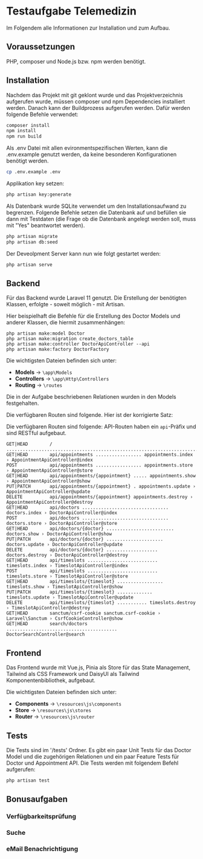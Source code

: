 # Testaufgabe Telemedizin

Im Folgendem alle Informationen zur Installation und zum Aufbau.

## Voraussetzungen

PHP, composer und Node.js bzw. npm werden benötigt.

## Installation

Nachdem das Projekt mit git geklont wurde und das Projektverzeichnis aufgerufen wurde, müssen composer und npm Dependencies installiert werden. Danach kann der Buildprozess aufgerufen werden. Dafür werden folgende Befehle verwendet:

```bash
composer install
npm install
npm run build
```

Als .env Datei mit allen evironmentspezifischen Werten, kann die .env.example genutzt werden, da keine besonderen Konfigurationen benötigt werden.

```bash
cp .env.example .env
```

Applikation key setzen:

```bash
php artisan key:generate
```

Als Datenbank wurde SQLite verwendet um den Installationsaufwand zu begrenzen. Folgende Befehle setzen die Datenbank auf und befüllen sie dann mit Testdaten (die Frage ob die Datenbank angelegt werden soll, muss mit "Yes" beantwortet werden).

 ```bash
php artisan migrate
php artisan db:seed
```

Der Deveolpment Server kann nun wie folgt gestartet werden:

```bash
php artisan serve
```

## Backend

Für das Backend wurde Laravel 11 genutzt. Die Erstellung der benötigten Klassen, erfolgte - soweit möglich - mit Artisan. 

Hier beispielhaft die Befehle für die Erstellung des Doctor Models und anderer Klassen, die hiermit zusammenhängen:

```
php artisan make:model Doctor
php artisan make:migration create_doctors_table
php artisan make:controller DoctorApiController --api
php artisan make:factory DoctorFactory
```

Die wichtigsten Dateien befinden sich unter:

- **Models** -> `\app\Models`
- **Controllers** -> `\app\Http\Controllers`
- **Routing** -> `\routes`

Die in der Aufgabe beschriebenen Relationen wurden in den Models festgehalten.

Die verfügbaren Routen sind folgende. Hier ist der korrigierte Satz:

Die verfügbaren Routen sind folgende: API-Routen haben ein `api`-Präfix und sind RESTful aufgebaut.

```
GET|HEAD        / ....................................................................................
GET|HEAD        api/appointments ................. appointments.index › AppointmentApiController@index
POST            api/appointments ................. appointments.store › AppointmentApiController@store
GET|HEAD        api/appointments/{appointment} ..... appointments.show › AppointmentApiController@show
PUT|PATCH       api/appointments/{appointment} . appointments.update › AppointmentApiController@update
DELETE          api/appointments/{appointment} appointments.destroy › AppointmentApiController@destroy
GET|HEAD        api/doctors ................................ doctors.index › DoctorApiController@index
POST            api/doctors ................................ doctors.store › DoctorApiController@store
GET|HEAD        api/doctors/{doctor} ......................... doctors.show › DoctorApiController@show
PUT|PATCH       api/doctors/{doctor} ..................... doctors.update › DoctorApiController@update
DELETE          api/doctors/{doctor} ................... doctors.destroy › DoctorApiController@destroy
GET|HEAD        api/timeslots .......................... timeslots.index › TimeslotApiController@index
POST            api/timeslots .......................... timeslots.store › TimeslotApiController@store
GET|HEAD        api/timeslots/{timeslot} ................. timeslots.show › TimeslotApiController@show
PUT|PATCH       api/timeslots/{timeslot} ............. timeslots.update › TimeslotApiController@update
DELETE          api/timeslots/{timeslot} ........... timeslots.destroy › TimeslotApiController@destroy
GET|HEAD        sanctum/csrf-cookie sanctum.csrf-cookie › Laravel\Sanctum › CsrfCookieController@show
GET|HEAD        search/doctors ......................................... DoctorSearchController@search
```

## Frontend

Das Frontend wurde mit Vue.js, Pinia als Store für das State Management, Tailwind als CSS Framework und DaisyUI als Tailwind Komponentenbibliothek, aufgebaut.

Die wichtigsten Dateien befinden sich unter:

- **Components** -> `\resources\js\components`
- **Store** -> `\resources\js\stores`
- **Router** -> `\resources\js\router`

## Tests

Die Tests sind im '/tests' Ordner. Es gibt ein paar Unit Tests für das Doctor Model und die zugehörigen Relationen und ein paar Feature Tests für Doctor und Appointment API. Die Tests werden mit folgendem Befehl aufgerufen:

 ```bash
php artisan test
```

## Bonusaufgaben

### Verfügbarkeitsprüfung

### Suche

### eMail Benachrichtigung
